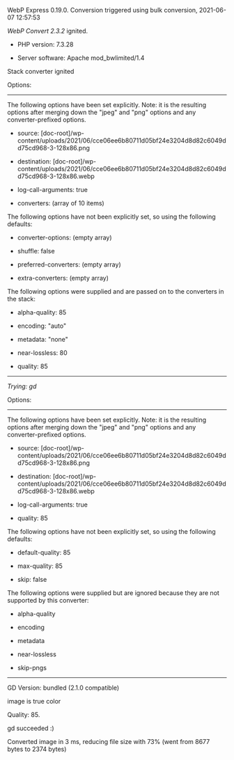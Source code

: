 WebP Express 0.19.0. Conversion triggered using bulk conversion, 2021-06-07 12:57:53

*WebP Convert 2.3.2*  ignited.
- PHP version: 7.3.28
- Server software: Apache mod_bwlimited/1.4

Stack converter ignited

Options:
------------
The following options have been set explicitly. Note: it is the resulting options after merging down the "jpeg" and "png" options and any converter-prefixed options.
- source: [doc-root]/wp-content/uploads/2021/06/cce06ee6b80711d05bf24e3204d8d82c6049dd75cd968-3-128x86.png
- destination: [doc-root]/wp-content/uploads/2021/06/cce06ee6b80711d05bf24e3204d8d82c6049dd75cd968-3-128x86.webp
- log-call-arguments: true
- converters: (array of 10 items)

The following options have not been explicitly set, so using the following defaults:
- converter-options: (empty array)
- shuffle: false
- preferred-converters: (empty array)
- extra-converters: (empty array)

The following options were supplied and are passed on to the converters in the stack:
- alpha-quality: 85
- encoding: "auto"
- metadata: "none"
- near-lossless: 80
- quality: 85
------------


*Trying: gd* 

Options:
------------
The following options have been set explicitly. Note: it is the resulting options after merging down the "jpeg" and "png" options and any converter-prefixed options.
- source: [doc-root]/wp-content/uploads/2021/06/cce06ee6b80711d05bf24e3204d8d82c6049dd75cd968-3-128x86.png
- destination: [doc-root]/wp-content/uploads/2021/06/cce06ee6b80711d05bf24e3204d8d82c6049dd75cd968-3-128x86.webp
- log-call-arguments: true
- quality: 85

The following options have not been explicitly set, so using the following defaults:
- default-quality: 85
- max-quality: 85
- skip: false

The following options were supplied but are ignored because they are not supported by this converter:
- alpha-quality
- encoding
- metadata
- near-lossless
- skip-pngs
------------

GD Version: bundled (2.1.0 compatible)
image is true color
Quality: 85. 
gd succeeded :)

Converted image in 3 ms, reducing file size with 73% (went from 8677 bytes to 2374 bytes)
